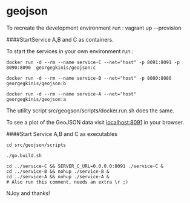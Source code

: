 # geojson

To recreate the development environment run :
vagrant up --provision

####StartService A,B and C  as containers.

To start the services in your own environment run :

```
docker run -d --rm --name service-C --net="host" -p 8091:8091 -p 8090:8090  georgegkinis/geojson:c

docker run -d --rm --name service-B --net="host" -p 8080:8080  georgegkinis/geojson:b

docker run -d --rm --name service-A --net="host" georgegkinis/geojson:a
```

The utility script src/geogson/scripts/docker.run.sh does the same.

To see a plot of the GeoJSON data visit [localhost:8091](http://localhost:8091) in your browser.

####Start Service A,B and C as executables

```
cd src/geojson/scripts

./go.build.sh

cd ../service-C && SERVER_C_URL=0.0.0.0:8091 ./service-C &
cd ../service-B && nohup ./service-B &
cd ../service-A && nohup ./service-A &
# Also run this comment, needs an extra \r ;)

```

NJoy and thanks!